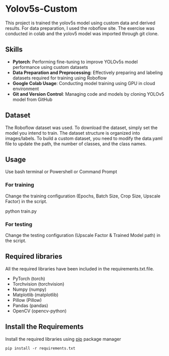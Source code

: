 # Yolov5s-Custom
This project is trained the yolov5s model using custom data and derived results.
For data preparation, I used the roboflow site.
The exercise was conducted in colab and the yolov5 model was imported through git clone.

## Skills
- **Pytorch**: Performing fine-tuning to improve YOLOv5s model performance using custom datasets
- **Data Preparation and Preprocessing**: Effectively preparing and labeling datasets required for training using Roboflow
- **Google Colab Usage**: Conducting model training using GPU in cloud environment
- **Git and Version Control**: Managing code and models by cloning YOLOv5 model from GitHub

## Dataset
The Roboflow dataset was used. To download the dataset, simply set the model you intend to train. The dataset structure is organized into images/labels. To build a custom dataset, you need to modify the data.yaml file to update the path, the number of classes, and the class names.

## Usage
Use bash terminal or Powershell or Command Prompt

### For training
Change the training configuration (Epochs, Batch Size, Crop Size, Upscale Factor) in the script.

python train.py

### For testing
Change the testing configuration (Upscale Factor & Trained Model path) in the script.

## Required libraries

All the required libraries have been included in the requirements.txt.file.

* PyTorch (torch)
* Torchvision (torchvision)
* Numpy (numpy)
* Matplotlib (matplotlib)
* Pillow (Pillow)
* Pandas (pandas)
* OpenCV (opencv-python)

## Install the Requirements

Install the required libraries using [pip](https://pip.pypa.io/en/stable/) package manager

`pip install -r requirements.txt`
